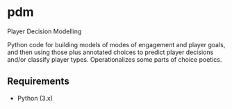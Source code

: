 # pdm

Player Decision Modelling

Python code for building models of modes of engagement and player goals, and
then using those plus annotated choices to predict player decisions and/or
classify player types. Operationalizes some parts of choice poetics.

## Requirements

- Python (3.x)
